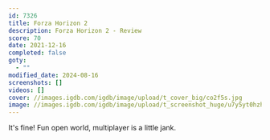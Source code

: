 ```yaml
---
id: 7326
title: Forza Horizon 2
description: Forza Horizon 2 - Review
score: 70
date: 2021-12-16
completed: false
goty:
  - ""
modified_date: 2024-08-16
screenshots: []
videos: []
cover: //images.igdb.com/igdb/image/upload/t_cover_big/co2f5s.jpg
image: //images.igdb.com/igdb/image/upload/t_screenshot_huge/u7y5yt0hzhb0q8xnbec4.jpg
---
```

It's fine! Fun open world, multiplayer is a little jank.